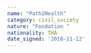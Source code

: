 ```yaml
---
name: "Path2Health"
category: civil_society
nature: "Fondation "
nationality: THA
date_signed: '2018-11-12'
---
```

    
